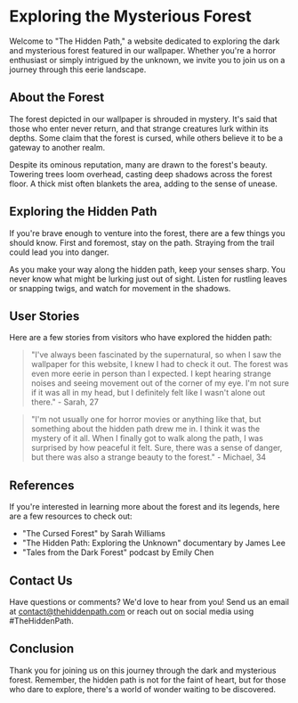 <!--
Write me content for website with wallpaper which alt text is:

"A dark and moody forest with a hidden path for a horror or mystery website"

The name/title of the page should not be 1:1 copy of the alt text but rather a real content of the website which is using this wallpaper.

- Use markdown format 
- Start with the heading
- The content should look like a real website 
- Include real sections like references, contact, user stories, etc. use things relevant to the page purpose.
- Feel free to use structure like headings, bullets, numbering, blockquotes, paragraphs, horizontal lines, etc.
- You can use formatting like bold or _italic_
- You can include UTF-8 emojis
- Links should be only #hash anchors (and you can refer to the document itself)
- Do not include images
-->

<!--font:Cinzel Decorative-->

# Exploring the Mysterious Forest

Welcome to "The Hidden Path," a website dedicated to exploring the dark and mysterious forest featured in our wallpaper. Whether you're a horror enthusiast or simply intrigued by the unknown, we invite you to join us on a journey through this eerie landscape.

## About the Forest

The forest depicted in our wallpaper is shrouded in mystery. It's said that those who enter never return, and that strange creatures lurk within its depths. Some claim that the forest is cursed, while others believe it to be a gateway to another realm.

Despite its ominous reputation, many are drawn to the forest's beauty. Towering trees loom overhead, casting deep shadows across the forest floor. A thick mist often blankets the area, adding to the sense of unease.

## Exploring the Hidden Path

If you're brave enough to venture into the forest, there are a few things you should know. First and foremost, stay on the path. Straying from the trail could lead you into danger.

As you make your way along the hidden path, keep your senses sharp. You never know what might be lurking just out of sight. Listen for rustling leaves or snapping twigs, and watch for movement in the shadows.

## User Stories

Here are a few stories from visitors who have explored the hidden path:

> "I've always been fascinated by the supernatural, so when I saw the wallpaper for this website, I knew I had to check it out. The forest was even more eerie in person than I expected. I kept hearing strange noises and seeing movement out of the corner of my eye. I'm not sure if it was all in my head, but I definitely felt like I wasn't alone out there." - Sarah, 27

> "I'm not usually one for horror movies or anything like that, but something about the hidden path drew me in. I think it was the mystery of it all. When I finally got to walk along the path, I was surprised by how peaceful it felt. Sure, there was a sense of danger, but there was also a strange beauty to the forest." - Michael, 34

## References

If you're interested in learning more about the forest and its legends, here are a few resources to check out:

- "The Cursed Forest" by Sarah Williams
- "The Hidden Path: Exploring the Unknown" documentary by James Lee
- "Tales from the Dark Forest" podcast by Emily Chen

## Contact Us

Have questions or comments? We'd love to hear from you! Send us an email at contact@thehiddenpath.com or reach out on social media using #TheHiddenPath.

## Conclusion

Thank you for joining us on this journey through the dark and mysterious forest. Remember, the hidden path is not for the faint of heart, but for those who dare to explore, there's a world of wonder waiting to be discovered.
